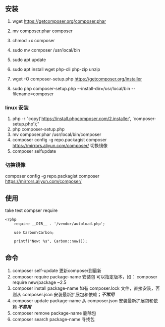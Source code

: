 ## 安装
1. wget https://getcomposer.org/composer.phar
2. mv composer.phar composer
3. chmod +x composer
4. sudo mv composer /usr/local/bin

1. sudo apt update
2. sudo apt install wget php-cli php-zip unzip
3. wget -O composer-setup.php https://getcomposer.org/installer
4. sudo php composer-setup.php --install-dir=/usr/local/bin --filename=composer

### linux 安装
1. php -r "copy('https://install.phpcomposer.com/2.installer', 'composer-setup.php');"
2. php composer-setup.php
3. mv composer.phar /usr/local/bin/composer
4. composer config -g repo.packagist composer https://mirrors.aliyun.com/composer/ 切换镜像
5. composer selfupdate

### 切换镜像
composer config -g repo.packagist composer https://mirrors.aliyun.com/composer/

## 使用
take test
compser require
```
<?php
    require __DIR__ . '/vendor/autoload.php';

    use Carbon\Carbon;

    printf("Now: %s", Carbon::now());
```

## 命令
1. composer self-update 更新composer到最新
2. composer require package-name 安装包 可以指定版本，如： composer require new/package ~2.5
3. composer install package-name 如有 composer.lock 文件，直接安装，否则从 composer.json 安装最新扩展包和依赖；***不常用***
4. composer update package-name  从 composer.json 安装最新扩展包和依赖 ***不常用***
5. composer remove package-name 删除包
6. composer search package-name 寻找包


